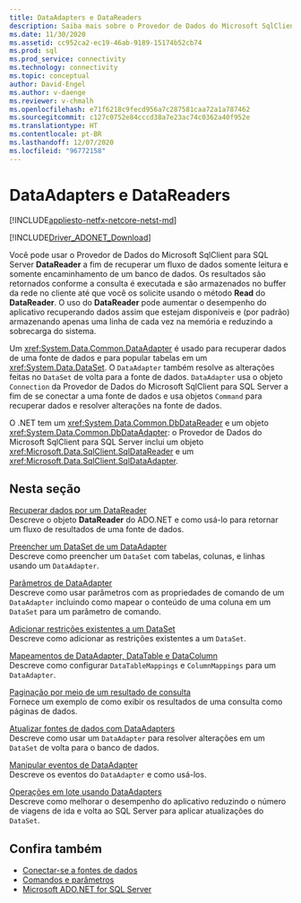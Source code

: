 ```yaml
---
title: DataAdapters e DataReaders
description: Saiba mais sobre o Provedor de Dados do Microsoft SqlClient para SQL Server DataReader, que recupera dados de um banco de dados, e sobre o DataAdapter, que recupera dados de uma fonte de dados e preenche um DataSet.
ms.date: 11/30/2020
ms.assetid: cc952ca2-ec19-46ab-9189-15174b52cb74
ms.prod: sql
ms.prod_service: connectivity
ms.technology: connectivity
ms.topic: conceptual
author: David-Engel
ms.author: v-daenge
ms.reviewer: v-chmalh
ms.openlocfilehash: e71f6218c9fecd956a7c287581caa72a1a787462
ms.sourcegitcommit: c127c0752e84cccd38a7e23ac74c0362a40f952e
ms.translationtype: HT
ms.contentlocale: pt-BR
ms.lasthandoff: 12/07/2020
ms.locfileid: "96772158"
---
```

# <a name="dataadapters-and-datareaders"></a>DataAdapters e DataReaders

[!INCLUDE[appliesto-netfx-netcore-netst-md](../../includes/appliesto-netfx-netcore-netst-md.md)]

[!INCLUDE[Driver_ADONET_Download](../../includes/driver_adonet_download.md)]

Você pode usar o Provedor de Dados do Microsoft SqlClient para SQL Server **DataReader** a fim de recuperar um fluxo de dados somente leitura e somente encaminhamento de um banco de dados. Os resultados são retornados conforme a consulta é executada e são armazenados no buffer da rede no cliente até que você os solicite usando o método **Read** do **DataReader**. O uso do **DataReader** pode aumentar o desempenho do aplicativo recuperando dados assim que estejam disponíveis e (por padrão) armazenando apenas uma linha de cada vez na memória e reduzindo a sobrecarga do sistema.

Um <xref:System.Data.Common.DataAdapter> é usado para recuperar dados de uma fonte de dados e para popular tabelas em um <xref:System.Data.DataSet>. O `DataAdapter` também resolve as alterações feitas no `DataSet` de volta para a fonte de dados. `DataAdapter` usa o objeto `Connection` da Provedor de Dados do Microsoft SqlClient para SQL Server a fim de se conectar a uma fonte de dados e usa objetos `Command` para recuperar dados e resolver alterações na fonte de dados.

O .NET tem um <xref:System.Data.Common.DbDataReader> e um objeto <xref:System.Data.Common.DbDataAdapter>: o Provedor de Dados do Microsoft SqlClient para SQL Server inclui um objeto <xref:Microsoft.Data.SqlClient.SqlDataReader> e um <xref:Microsoft.Data.SqlClient.SqlDataAdapter>.

## <a name="in-this-section"></a>Nesta seção

[Recuperar dados por um DataReader](retrieve-data-by-datareader.md)  
Descreve o objeto **DataReader** do ADO.NET e como usá-lo para retornar um fluxo de resultados de uma fonte de dados.

[Preencher um DataSet de um DataAdapter](populate-dataset-from-dataadapter.md)  
Descreve como preencher um `DataSet` com tabelas, colunas, e linhas usando um `DataAdapter`.

[Parâmetros de DataAdapter](dataadapter-parameters.md)  
Descreve como usar parâmetros com as propriedades de comando de um `DataAdapter` incluindo como mapear o conteúdo de uma coluna em um `DataSet` para um parâmetro de comando.

[Adicionar restrições existentes a um DataSet](add-existing-constraints-to-dataset.md)  
Descreve como adicionar as restrições existentes a um `DataSet`.

[Mapeamentos de DataAdapter, DataTable e DataColumn](dataadapter-datatable-datacolumn-mappings.md)  
Descreve como configurar `DataTableMappings` e `ColumnMappings` para um `DataAdapter`.

[Paginação por meio de um resultado de consulta](paging-through-query-result.md)  
Fornece um exemplo de como exibir os resultados de uma consulta como páginas de dados.

[Atualizar fontes de dados com DataAdapters](update-data-sources-with-dataadapters.md)  
Descreve como usar um `DataAdapter` para resolver alterações em um `DataSet` de volta para o banco de dados.

[Manipular eventos de DataAdapter](handle-dataadapter-events.md)  
Descreve os eventos do `DataAdapter` e como usá-los.

[Operações em lote usando DataAdapters](batch-operations-using-dataadapters.md)  
Descreve como melhorar o desempenho do aplicativo reduzindo o número de viagens de ida e volta ao SQL Server para aplicar atualizações do `DataSet`.

## <a name="see-also"></a>Confira também

- [Conectar-se a fontes de dados](connecting-to-data-source.md)
- [Comandos e parâmetros](commands-parameters.md)
- [Microsoft ADO.NET for SQL Server](microsoft-ado-net-sql-server.md)
